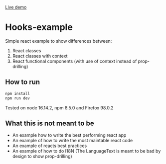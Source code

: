 [Live demo](https://eloquent-crepe-24316e.netlify.app/)

# Hooks-example

Simple react example to show differences between:

1. React classes
2. React classes with context
3. React functional components (with use of context instead of prop-drilling)

## How to run

```sh
npm install
npm run dev
```

Tested on node 16.14.2, npm 8.5.0 and Firefox 98.0.2

## What this is not meant to be

- An example how to write the best performing react app
- An example of how to write the most maintable react code
- An example of reacts best practices
- An example of how to do I18N (The LanguageText is meant to be bad by design to show prop-drilling)
